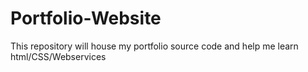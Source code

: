 # Portfolio-Website
This repository will house my portfolio source code and help me learn html/CSS/Webservices
